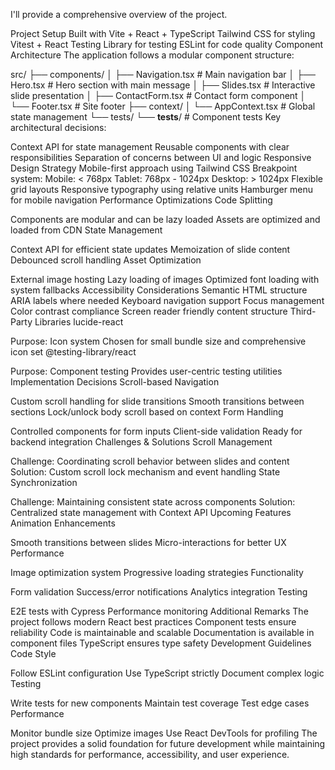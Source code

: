 I'll provide a comprehensive overview of the project.

Project Setup
Built with Vite + React + TypeScript
Tailwind CSS for styling
Vitest + React Testing Library for testing
ESLint for code quality
Component Architecture
The application follows a modular component structure:


src/
├── components/
│   ├── Navigation.tsx    # Main navigation bar
│   ├── Hero.tsx         # Hero section with main message
│   ├── Slides.tsx       # Interactive slide presentation
│   ├── ContactForm.tsx  # Contact form component
│   └── Footer.tsx       # Site footer
├── context/
│   └── AppContext.tsx   # Global state management
└── tests/
    └── __tests__/       # Component tests
Key architectural decisions:

Context API for state management
Reusable components with clear responsibilities
Separation of concerns between UI and logic
Responsive Design Strategy
Mobile-first approach using Tailwind CSS
Breakpoint system:
Mobile: < 768px
Tablet: 768px - 1024px
Desktop: > 1024px
Flexible grid layouts
Responsive typography using relative units
Hamburger menu for mobile navigation
Performance Optimizations
Code Splitting

Components are modular and can be lazy loaded
Assets are optimized and loaded from CDN
State Management

Context API for efficient state updates
Memoization of slide content
Debounced scroll handling
Asset Optimization

External image hosting
Lazy loading of images
Optimized font loading with system fallbacks
Accessibility Considerations
Semantic HTML structure
ARIA labels where needed
Keyboard navigation support
Focus management
Color contrast compliance
Screen reader friendly content structure
Third-Party Libraries
lucide-react

Purpose: Icon system
Chosen for small bundle size and comprehensive icon set
@testing-library/react

Purpose: Component testing
Provides user-centric testing utilities
Implementation Decisions
Scroll-based Navigation

Custom scroll handling for slide transitions
Smooth transitions between sections
Lock/unlock body scroll based on context
Form Handling

Controlled components for form inputs
Client-side validation
Ready for backend integration
Challenges & Solutions
Scroll Management

Challenge: Coordinating scroll behavior between slides and content
Solution: Custom scroll lock mechanism and event handling
State Synchronization

Challenge: Maintaining consistent state across components
Solution: Centralized state management with Context API
Upcoming Features
Animation Enhancements

Smooth transitions between slides
Micro-interactions for better UX
Performance

Image optimization system
Progressive loading strategies
Functionality

Form validation
Success/error notifications
Analytics integration
Testing

E2E tests with Cypress
Performance monitoring
Additional Remarks
The project follows modern React best practices
Component tests ensure reliability
Code is maintainable and scalable
Documentation is available in component files
TypeScript ensures type safety
Development Guidelines
Code Style

Follow ESLint configuration
Use TypeScript strictly
Document complex logic
Testing

Write tests for new components
Maintain test coverage
Test edge cases
Performance

Monitor bundle size
Optimize images
Use React DevTools for profiling
The project provides a solid foundation for future development while maintaining high standards for performance, accessibility, and user experience.
